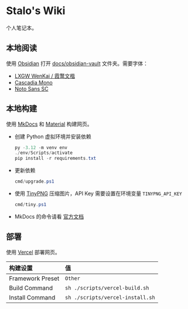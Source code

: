# Stalo's Wiki

个人笔记本。

## 本地阅读

使用 [Obsidian](https://obsidian.md/) 打开 [docs/obsidian-vault](docs/obsidian-vault) 文件夹。需要字体：

- [LXGW WenKai / 霞鹜文楷](https://github.com/lxgw/LxgwWenKai)
- [Cascadia Mono](https://github.com/microsoft/cascadia-code)
- [Noto Sans SC](https://fonts.google.com/noto/specimen/Noto+Sans+SC)

## 本地构建

使用 [MkDocs](https://github.com/mkdocs/mkdocs) 和 [Material](https://github.com/squidfunk/mkdocs-material) 构建网页。

- 创建 Python 虚拟环境并安装依赖

    ``` powershell
    py -3.12 -m venv env
    ./env/Scripts/activate
    pip install -r requirements.txt
    ```

- 更新依赖

    ``` powershell
    cmd/upgrade.ps1
    ```

- 使用 [TinyPNG](https://tinypng.com) 压缩图片，API Key 需要设置在环境变量 `TINYPNG_API_KEY`

    ``` powershell
    cmd/tiny.ps1
    ```

- MkDocs 的命令请看 [官方文档](https://www.mkdocs.org/user-guide/cli/)

## 部署

使用 [Vercel](https://vercel.com/) 部署网页。

|构建设置|值|
|:-|:-|
|Framework Preset|`Other`|
|Build Command|`sh ./scripts/vercel-build.sh`|
|Install Command|`sh ./scripts/vercel-install.sh`|
